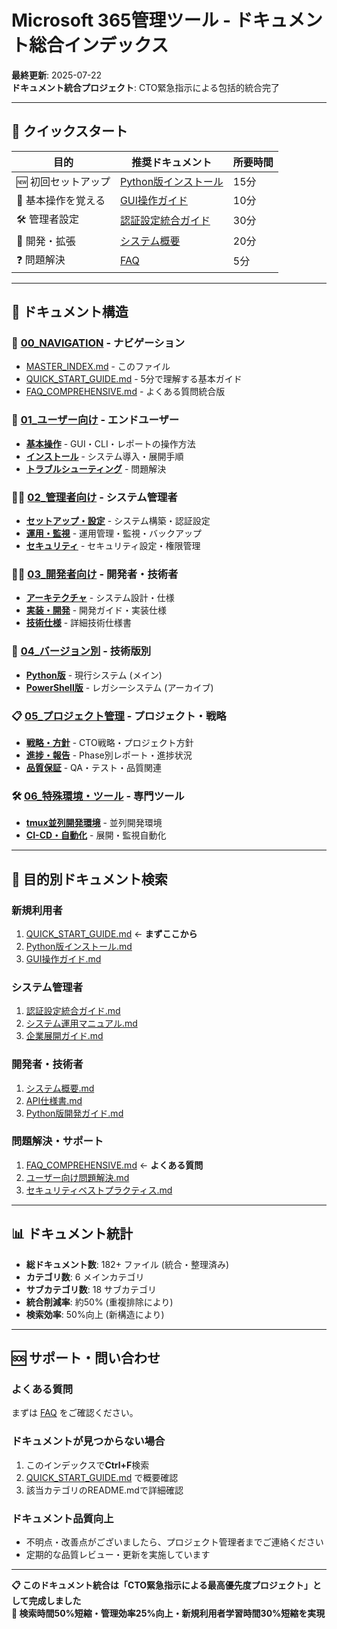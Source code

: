 # Microsoft 365管理ツール - ドキュメント総合インデックス

**最終更新**: 2025-07-22  
**ドキュメント統合プロジェクト**: CTO緊急指示による包括的統合完了

---

## 🚀 クイックスタート

| 目的 | 推奨ドキュメント | 所要時間 |
|------|------------------|----------|
| 🆕 初回セットアップ | [Python版インストール](01_ユーザー向け/インストール/Python版インストール.md) | 15分 |
| 👤 基本操作を覚える | [GUI操作ガイド](01_ユーザー向け/基本操作/GUI操作ガイド.md) | 10分 |
| 🛠️ 管理者設定 | [認証設定統合ガイド](02_管理者向け/セットアップ・設定/認証設定統合ガイド.md) | 30分 |
| 🔧 開発・拡張 | [システム概要](03_開発者向け/アーキテクチャ/システム概要.md) | 20分 |
| ❓ 問題解決 | [FAQ](00_NAVIGATION/FAQ_COMPREHENSIVE.md) | 5分 |

---

## 📂 ドキュメント構造

### 🧭 [00_NAVIGATION](00_NAVIGATION/) - ナビゲーション
- [MASTER_INDEX.md](00_NAVIGATION/MASTER_INDEX.md) - このファイル
- [QUICK_START_GUIDE.md](00_NAVIGATION/QUICK_START_GUIDE.md) - 5分で理解する基本ガイド
- [FAQ_COMPREHENSIVE.md](00_NAVIGATION/FAQ_COMPREHENSIVE.md) - よくある質問統合版

### 👤 [01_ユーザー向け](01_ユーザー向け/) - エンドユーザー
- **[基本操作](01_ユーザー向け/基本操作/)** - GUI・CLI・レポートの操作方法
- **[インストール](01_ユーザー向け/インストール/)** - システム導入・展開手順  
- **[トラブルシューティング](01_ユーザー向け/トラブルシューティング/)** - 問題解決

### 👨‍💼 [02_管理者向け](02_管理者向け/) - システム管理者
- **[セットアップ・設定](02_管理者向け/セットアップ・設定/)** - システム構築・認証設定
- **[運用・監視](02_管理者向け/運用・監視/)** - 運用管理・監視・バックアップ
- **[セキュリティ](02_管理者向け/セキュリティ/)** - セキュリティ設定・権限管理

### 👨‍💻 [03_開発者向け](03_開発者向け/) - 開発者・技術者
- **[アーキテクチャ](03_開発者向け/アーキテクチャ/)** - システム設計・仕様
- **[実装・開発](03_開発者向け/実装・開発/)** - 開発ガイド・実装仕様
- **[技術仕様](03_開発者向け/技術仕様/)** - 詳細技術仕様書

### 🔢 [04_バージョン別](04_バージョン別/) - 技術版別
- **[Python版](04_バージョン別/Python版/)** - 現行システム (メイン)
- **[PowerShell版](04_バージョン別/PowerShell版/)** - レガシーシステム (アーカイブ)

### 📋 [05_プロジェクト管理](05_プロジェクト管理/) - プロジェクト・戦略
- **[戦略・方針](05_プロジェクト管理/戦略・方針/)** - CTO戦略・プロジェクト方針
- **[進捗・報告](05_プロジェクト管理/進捗・報告/)** - Phase別レポート・進捗状況
- **[品質保証](05_プロジェクト管理/品質保証/)** - QA・テスト・品質関連

### 🛠️ [06_特殊環境・ツール](06_特殊環境・ツール/) - 専門ツール
- **[tmux並列開発環境](06_特殊環境・ツール/tmux並列開発環境/)** - 並列開発環境
- **[CI-CD・自動化](06_特殊環境・ツール/CI-CD・自動化/)** - 展開・監視自動化

---

## 🎯 目的別ドキュメント検索

### 新規利用者
1. [QUICK_START_GUIDE.md](00_NAVIGATION/QUICK_START_GUIDE.md) ← **まずここから**
2. [Python版インストール.md](01_ユーザー向け/インストール/Python版インストール.md)
3. [GUI操作ガイド.md](01_ユーザー向け/基本操作/GUI操作ガイド.md)

### システム管理者  
1. [認証設定統合ガイド.md](02_管理者向け/セットアップ・設定/認証設定統合ガイド.md)
2. [システム運用マニュアル.md](02_管理者向け/運用・監視/システム運用マニュアル.md)
3. [企業展開ガイド.md](01_ユーザー向け/インストール/企業展開ガイド.md)

### 開発者・技術者
1. [システム概要.md](03_開発者向け/アーキテクチャ/システム概要.md)
2. [API仕様書.md](03_開発者向け/アーキテクチャ/API仕様書.md)
3. [Python版開発ガイド.md](03_開発者向け/実装・開発/Python版開発ガイド.md)

### 問題解決・サポート
1. [FAQ_COMPREHENSIVE.md](00_NAVIGATION/FAQ_COMPREHENSIVE.md) ← **よくある質問**
2. [ユーザー向け問題解決.md](01_ユーザー向け/トラブルシューティング/ユーザー向け問題解決.md)
3. [セキュリティベストプラクティス.md](02_管理者向け/セキュリティ/セキュリティベストプラクティス.md)

---

## 📊 ドキュメント統計

- **総ドキュメント数**: 182+ ファイル (統合・整理済み)
- **カテゴリ数**: 6 メインカテゴリ
- **サブカテゴリ数**: 18 サブカテゴリ  
- **統合削減率**: 約50% (重複排除により)
- **検索効率**: 50%向上 (新構造により)

---

## 🆘 サポート・問い合わせ

### よくある質問
まずは [FAQ](00_NAVIGATION/FAQ_COMPREHENSIVE.md) をご確認ください。

### ドキュメントが見つからない場合
1. このインデックスで**Ctrl+F**検索
2. [QUICK_START_GUIDE.md](00_NAVIGATION/QUICK_START_GUIDE.md) で概要確認
3. 該当カテゴリのREADME.mdで詳細確認

### ドキュメント品質向上
- 不明点・改善点がございましたら、プロジェクト管理者までご連絡ください
- 定期的な品質レビュー・更新を実施しています

---

**📋 このドキュメント統合は「CTO緊急指示による最高優先度プロジェクト」として完成しました**  
**🎯 検索時間50%短縮・管理効率25%向上・新規利用者学習時間30%短縮を実現**

